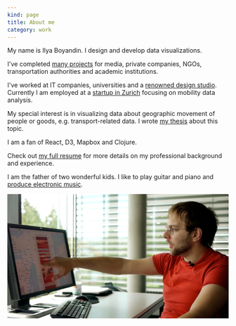 ```yaml
---
kind: page
title: About me 
category: work
---
```

My name is Ilya Boyandin. I design and develop data visualizations.
 
I've completed <a href="/">many projects</a> for media, private companies, NGOs, transportation authorities 
and academic institutions. 

I've worked at IT companies, universities 
and a <a href="http://interactivethings.com/" target="_blank" rel="noopener">renowned design studio</a>. 
Currently I am employed at a <a href="https://www.teralytics.net/" target="_blank" rel="noopener">startup in Zurich</a> focusing on mobility data analysis.

My special interest is in visualizing data about 
geographic movement of people or goods, e.g. transport-related data.
I wrote <a href="/assets/thesis.pdf" target="_blank" rel="noopener">my thesis</a> about this topic.

I am a fan of React, D3, Mapbox and Clojure.

Check out <a href="/resume/" target="_blank" rel="noopener">my full resume</a> for more 
details on my professional background and experience.

I am the father of two wonderful kids. 
I like to play guitar and piano and 
<a href="https://soundcloud.com/ibananti" target="_blank" rel="noopener">produce electronic music</a>.

![](flowstrates-video-still.png)
